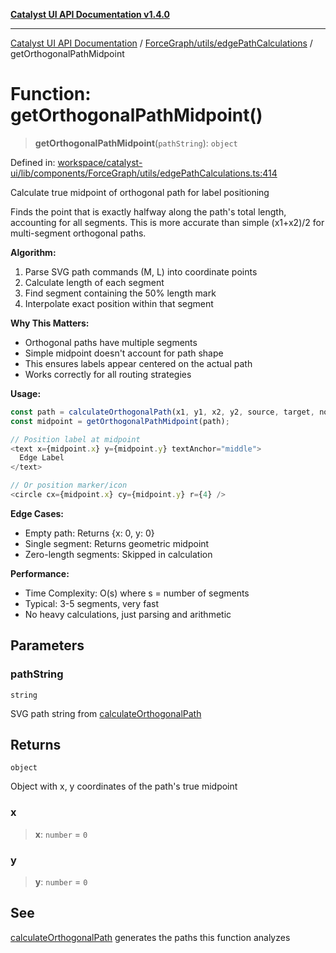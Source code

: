 [**Catalyst UI API Documentation v1.4.0**](../../../../README.md)

---

[Catalyst UI API Documentation](../../../../README.md) / [ForceGraph/utils/edgePathCalculations](../README.md) / getOrthogonalPathMidpoint

# Function: getOrthogonalPathMidpoint()

> **getOrthogonalPathMidpoint**(`pathString`): `object`

Defined in: [workspace/catalyst-ui/lib/components/ForceGraph/utils/edgePathCalculations.ts:414](https://github.com/TheBranchDriftCatalyst/catalyst-ui/blob/main/lib/components/ForceGraph/utils/edgePathCalculations.ts#L414)

Calculate true midpoint of orthogonal path for label positioning

Finds the point that is exactly halfway along the path's total length,
accounting for all segments. This is more accurate than simple (x1+x2)/2
for multi-segment orthogonal paths.

**Algorithm:**

1. Parse SVG path commands (M, L) into coordinate points
2. Calculate length of each segment
3. Find segment containing the 50% length mark
4. Interpolate exact position within that segment

**Why This Matters:**

- Orthogonal paths have multiple segments
- Simple midpoint doesn't account for path shape
- This ensures labels appear centered on the actual path
- Works correctly for all routing strategies

**Usage:**

```typescript
const path = calculateOrthogonalPath(x1, y1, x2, y2, source, target, nodes);
const midpoint = getOrthogonalPathMidpoint(path);

// Position label at midpoint
<text x={midpoint.x} y={midpoint.y} textAnchor="middle">
  Edge Label
</text>

// Or position marker/icon
<circle cx={midpoint.x} cy={midpoint.y} r={4} />
```

**Edge Cases:**

- Empty path: Returns {x: 0, y: 0}
- Single segment: Returns geometric midpoint
- Zero-length segments: Skipped in calculation

**Performance:**

- Time Complexity: O(s) where s = number of segments
- Typical: 3-5 segments, very fast
- No heavy calculations, just parsing and arithmetic

## Parameters

### pathString

`string`

SVG path string from [calculateOrthogonalPath](calculateOrthogonalPath.md)

## Returns

`object`

Object with x, y coordinates of the path's true midpoint

### x

> **x**: `number` = `0`

### y

> **y**: `number` = `0`

## See

[calculateOrthogonalPath](calculateOrthogonalPath.md) generates the paths this function analyzes
